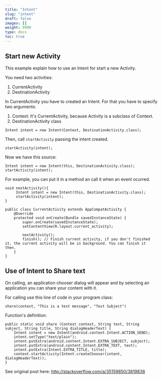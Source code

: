 ```yaml
---
title: "Intent"
slug: "intent"
draft: false
images: []
weight: 9990
type: docs
toc: true
---
```


## Start new Activity
This example explain how to use an Intent for start a new Activity.

You need two activities:

 1. CurrentActivity
 2. DestinationActivity

In CurrentActivity you have to created an Intent. For that you have to specify two arguments:

 1. Context: It's CurrentActivity, because Activity is a subclass of Context.
 2. DestinationActivity class

`Intent intent = new Intent(Context, DestinationActivity.class);`

Then, call `startActivity` passing the intent created.

`startActivity(intent);`

Now we have this source:


    Intent intent = new Intent(this, DestinationActivity.class);
    startActivity(intent);

For example, you can put it in a method an call it when an event ocurred.

    void nextActivity(){
         Intent intent = new Intent(this, DestinationActivity.class);
         startActivity(intent);
    }

    public class CurrentActivity extends AppCompatActivity {
        @Override
        protected void onCreate(Bundle savedInstanceState) {
            super.onCreate(savedInstanceState);
            setContentView(R.layout.current_activity);
            
            nextActivity();
            finish(); // Finish current activity, if you don't finished it, the current activity will be in background. You can finish it then.
        }
    }

## Use of Intent to Share text
On calling, an application chooser dialog will appear and by selecting an application you can share your content with it.

For calling use this line of code in your program class:

    share(context, "This is a test message", "Test Subject")

Function's definition:

    public static void share (Context context, String text, String subject, String title, String dialogHeaderText) {
        Intent intent = new Intent(android.content.Intent.ACTION_SEND);
        intent.setType("text/plain");
        intent.putExtra(android.content.Intent.EXTRA_SUBJECT, subject);
        intent.putExtra(android.content.Intent.EXTRA_TEXT, text);
        intent.putExtra(Intent.EXTRA_TITLE, title);
        context.startActivity(Intent.createChooser(intent, dialogHeaderText));
    }

See original post here: http://stackoverflow.com/a/35159850/3819836

